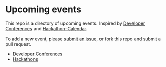 # Upcoming events

This repo is a directory of upcoming events. Inspired by [Developer Conferences](https://github.com/MurtzaM/Developer-Conferences) and [Hackathon-Calendar](https://github.com/japacible/Hackathon-Calendar).

To add a new event, please [submit an issue](https://github.com/minhongrails/events/issues/new), or fork this repo and submit a pull request.

* [Developer Conferences](https://github.com/minhongrails/events/tree/master/conferences)
* [Hackathons](https://github.com/minhongrails/events/tree/master/hackathons)
